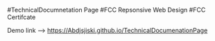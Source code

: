 #TechnicalDocumnetation Page
#FCC Repsonsive Web Design
#FCC Certifcate

Demo link --> https://Abdjsjiski.github.io/TechnicalDocumenationPage

